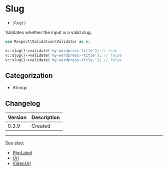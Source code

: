 # Slug

- `Slug()`

Validates whether the input is a valid slug.

```php
use Respect\Validation\Validator as v;

v::slug()->validate('my-wordpress-title'); // true
v::slug()->validate('my-wordpress--title'); // false
v::slug()->validate('my-wordpress-title-'); // false
```

## Categorization

- Strings

## Changelog

Version | Description
--------|-------------
  0.3.9 | Created

***
See also:

- [PhpLabel](PhpLabel.md)
- [Url](Url.md)
- [VideoUrl](VideoUrl.md)

